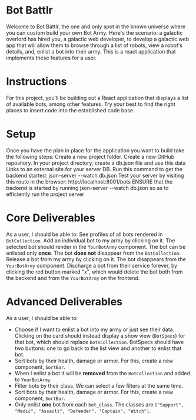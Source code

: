 # Bot Battlr
Welcome to Bot Battlr, the one and only spot in the known universe where you can custom build your own Bot Army. Here's the scenario: a galactic overlord has hired you, a galactic web developer, to develop a galactic web app that will allow them to browse through a list of robots, view a robot's details, and, enlist a bot into their army. This is a react application that implements these features for a user.

# Instructions
For this project, you’ll be building out a React application that displays a
list of available bots, among other features. Try your best to find the right
places to insert code into the established code base.

# Setup
Once you have the plan in place for the application you want to build take the following steps:
Create a new project folder.
Create a new GitHub repository.
In your project directory, create a db.json file and use this data Links to an external site.for your server DB.
Run this command to get the backend started: json-server --watch db.json
Test your server by visiting this route in the browser: http://localhost:8001/bots
ENSURE that the backend is started by running json-server --watch db.json so as to efficiently run the project server

# Core Deliverables
As a user, I should be able to:
 See profiles of all bots rendered in `BotCollection`.
 Add an individual bot to my army by clicking on it. The selected bot should
  render in the `YourBotArmy` component. The bot can be enlisted only **once**.
  The bot **does not** disappear from the `BotCollection`.
Release a bot from my army by clicking on it. The bot disappears from the
  `YourBotArmy` component.
Discharge a bot from their service forever, by clicking the red button marked
  "x", which would delete the bot both from the backend and from the
  `YourBotArmy` on the frontend.

# Advanced Deliverables
As a user, I should be able to:

- Choose if I want to enlist a bot into my army or just see their data. Clicking
  on the card should instead display a show view (`BotSpecs`) for that bot,
  which should replace `BotsCollection`. BotSpecs should have two buttons: one
  to go back to the list view and another to enlist that bot. 
- Sort bots by their health, damage or armor. For this, create a new component,
  `SortBar`.
- When I enlist a bot it will be **removed** from the `BotCollection` and added
  to `YourBotArmy`.
- Filter bots by their class. We can select a few filters at the same time.
- Sort bots by their health, damage or armor. For this, create a new component,
  `SortBar`.
- Only enlist **one** bot from each `bot_class`. The classes are
  `["Support", "Medic", "Assault", "Defender", "Captain", "Witch"]`.
